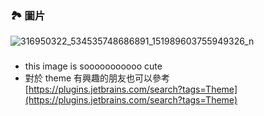 ### 🏞 圖片
![316950322_534535748686891_151989603755949326_n](https://github.com/PureFuncInc/purefunc-net/assets/6296280/364a0d0b-be9e-4469-ab58-e70eaf251683)

###
* this image is sooooooooooo cute
* 對於 theme 有興趣的朋友也可以參考 [https://plugins.jetbrains.com/search?tags=Theme](https://plugins.jetbrains.com/search?tags=Theme)